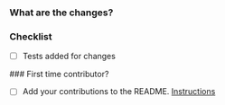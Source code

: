### What are the changes?

### Checklist

- [ ] Tests added for changes

### First time contributor?

- [ ] Add your contributions to the README. [Instructions](/CONTRIBUTING.md)
